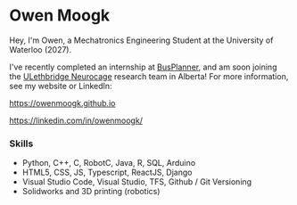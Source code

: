 # Owen Moogk
Hey, I'm Owen, a Mechatronics Engineering Student at the University of Waterloo (2027).

I've recently completed an internship at [BusPlanner](https://busplanner.com), and am soon joining the [ULethbridge Neurocage](http://neurocage.com) research team in Alberta! For more information, see my website or LinkedIn:

https://owenmoogk.github.io

https://linkedin.com/in/owenmoogk/

### Skills
- Python, C++, C, RobotC, Java, R, SQL, Arduino
- HTML5, CSS, JS, Typescript, ReactJS, Django
- Visual Studio Code, Visual Studio, TFS, Github / Git Versioning
- Solidworks and 3D printing (robotics)
